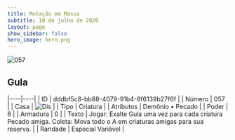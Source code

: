 ```yaml
---
title: Mutação em Massa
subtitle: 10 de julho de 2020
layout: page
show_sidebar: false
hero_image: hero.png
---
```


![057](https://cdn.keyforgegame.com/media/card_front/pt/479_057_F7VP9FHJ85WG_pt.png)

## Gula

|----|----|
| ID | dddbf5c8-bb88-4079-91b4-8f6139b27f6f |
| Número | 057 |
| Casa | ![Dis](https://archonarcana.com/images/thumb/e/e8/Dis.png/22px-Dis.png "Dis") |
| Tipo | Criatura |
| Atributos | Demônio • Pecado |
| Poder | 6 |
| Armadura | 0 |
| Texto | Jogar: Exalte Gula uma vez para cada criatura Pecado amiga.  Coleta: Mova todo o A em criaturas amigas para sua reserva. |
| Raridade | Especial Variável |
